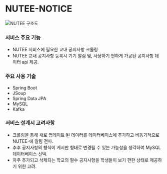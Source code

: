 # NUTEE-NOTICE
![NUTEE 구조도](https://user-images.githubusercontent.com/47442178/108618442-96779080-7461-11eb-819e-c8dd855a8070.jpg)
### 서비스 주요 기능
- NUTEE 서비스에 필요한 교내 공지사항 크롤링 
- NUTEE 교내 공지사항 등록시 기기 알림 및, 사용하기 편하게 가공된 공지사항 데이터 api 제공.

### 주요 사용 기술
- Spring Boot
- JSoup
- Spring Data JPA
- MySQL
- Kafka

### 서비스 설계시 고려사항
- 크롤링을 통해 새로 업데이트 된 데이터를 데이터베이스에 추가하고 비동기적으로 NUTEE-에 알림 전파.
- 추후 공지사항의 형식이 게시판 형태로 변경될 수 있는 가능성을 생각하여 MySQL 데이터베이스 선택.
- 자주 추가되고 삭제되는 학교의 필수 공지사항을 학생들이 보기 편한 상태로 제공하기 위한 고려.
